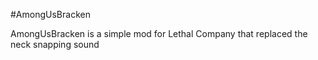 #AmongUsBracken

AmongUsBracken is a simple mod for Lethal Company that replaced the neck snapping sound
